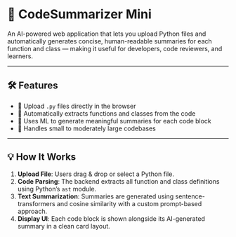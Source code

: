# 🧠 CodeSummarizer Mini

An AI-powered web application that lets you upload Python files and automatically generates concise, human-readable summaries for each function and class — making it useful for developers, code reviewers, and learners.


---

## 🛠️ Features

- 📄 Upload `.py` files directly in the browser
- 🤖 Automatically extracts functions and classes from the code
- 📝 Uses ML to generate meaningful summaries for each code block
- 🧩 Handles small to moderately large codebases

---

## 💡 How It Works

1. **Upload File**: Users drag & drop or select a Python file.
2. **Code Parsing**: The backend extracts all function and class definitions using Python’s `ast` module.
3. **Text Summarization**: Summaries are generated using sentence-transformers and cosine similarity with a custom prompt-based approach.
4. **Display UI**: Each code block is shown alongside its AI-generated summary in a clean card layout.
